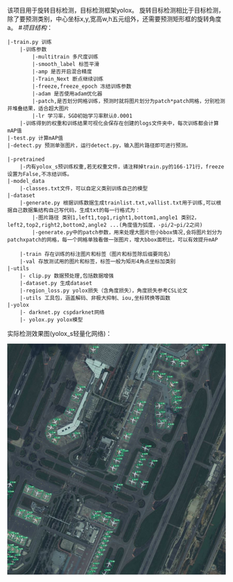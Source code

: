 该项目用于旋转目标检测，目标检测框架yolox。
旋转目标检测相比于目标检测，除了要预测类别，中心坐标x,y,宽高w,h五元组外，还需要预测矩形框的旋转角度a。
#*项目结构*：

	|-train.py 训练
		|-训练参数
			|-multitrain 多尺度训练
			|-smooth_label 标签平滑
			|-amp 是否开启混合精度
			|-Train_Next 断点继续训练
			|-freeze,freeze_epoch 冻结训练参数
			|-adam 是否使用adam优化器
			|-patch,是否划分网格训练，预测时就将图片划分为patch*patch网格，分别检测并堆叠结果，适合超大图片
			|-lr 学习率，SGD初始学习率默认0.0001
		|-训练得到的权重和训练结果可视化会保存在创建的logs文件夹中，每次训练都会计算mAP值
	|-test.py 计算mAP值
	|-detect.py 预测单张图片，运行detect.py，输入图片路径即可进行预测。

	|-pretrained
		|-内有yolox_s预训练权重,若无权重文件，请注释掉train.py的166-171行，freeze设置为False,不冻结训练。
	|-model_data
		|-classes.txt文件，可以自定义类别训练自己的模型
	|-dataset
		|-generate.py 根据训练数据生成trainlist.txt,vallist.txt用于训练,可以根据自己数据集结构自己写代码，生成txt的每一行格式为：
			|-图片路径 类别1,left1,top1,right1,bottom1,angle1 类别2，left2,top2,right2,bottom2,angle2 ...(角度值为弧度，-pi/2~pi/2之间)
			|-generate.py中的patch参数，用来处理大图片但小bbox情况,会将图片划分为patchxpatch的网格，每一个网格单独看做一张图片，增大bbox面积比，可以有效提升mAP
			
		|-train 存在训练的标注图片和标签（图片和标签除后缀要同名）
		|-val 存放测试用的图片和标签，标签一般为矩形4角点坐标加类别
	|-utils
		|- clip.py 数据预处理,包括数据增强
		|-dataset.py 生成dataset
		|-region_loss.py yolox损失（含角度损失），角度损失参考CSL论文
		|-utils 工具包，涵盖解码、非极大抑制、iou,坐标转换等函数
	|-yolox
		|- darknet.py cspdarknet网络
		|- yolox.py yolox模型
实际检测效果图(yolox_s轻量化网络)：

![result](https://github.com/jinsheng124/yolox/blob/main/dataset/val/result.jpg)
